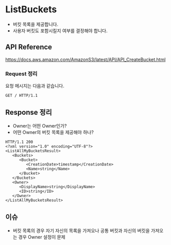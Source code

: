 # ListBuckets

* 버킷 목록을 제공합니다.
* 사용자 버킷도 포함시킬지 여부를 결정해야 합니다.

## API Reference

https://docs.aws.amazon.com/AmazonS3/latest/API/API_CreateBucket.html

### Request 정리

요청 메시지는 다음과 같습니다.

```
GET / HTTP/1.1
```

## Response 정리

* Owner는 어떤 Owner인가?
* 어떤 Owner의 버킷 목록을 제공해야 하나?

```
HTTP/1.1 200
<?xml version="1.0" encoding="UTF-8"?>
<ListAllMyBucketsResult>
   <Buckets>
      <Bucket>
         <CreationDate>timestamp</CreationDate>
         <Name>string</Name>
      </Bucket>
   </Buckets>
   <Owner>
      <DisplayName>string</DisplayName>
      <ID>string</ID>
   </Owner>
</ListAllMyBucketsResult>
```

## 이슈

* 버킷 목록의 경우 자기 자신의 목록을 가져오나 공통 버킷과 자신의 버킷을 가져오는 경우 Owner 설정이 문제